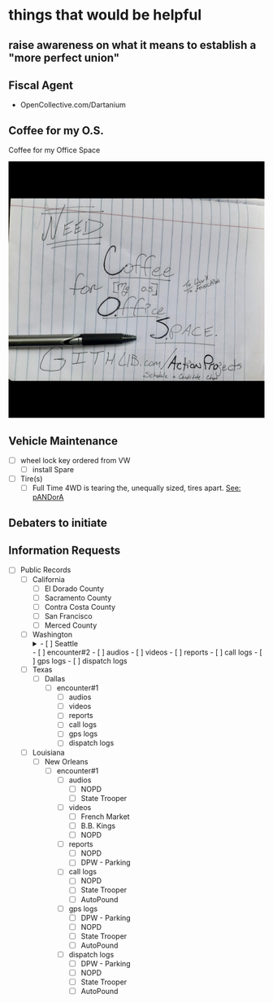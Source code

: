 # things that would be helpful

## raise awareness on what it means to establish a "more perfect union"

## Fiscal Agent

- OpenCollective.com/Dartanium

## Coffee for my O.S.

Coffee for my Office Space

![RU-runninagudbrwsr](https://github.com/ActionProjects/Actions/blob/main/actions/pages/arts-n-campn/ezgif-7-e8ba05d97c43.png)

<!--HASH encrypted original -->

## Vehicle Maintenance

- [ ] wheel lock key ordered from VW
  - [ ] install Spare
- [ ] Tire(s)
  - [ ] Full Time 4WD is tearing the, unequally sized, tires apart.
[See: pANDorA](htttps://OpenCollective.com/Dartanium)

## Debaters to initiate

## Information Requests

- [ ] Public Records
  - [ ] California
    - [ ] El Dorado County
    - [ ] Sacramento County
    - [ ] Contra Costa County
    - [ ] San Francisco
    - [ ] Merced County
  - [ ] Washington
    <details><summary>- [ ] Seattle</summary><!-- goingto lose markdown checklists( & indents?)-->
      - [ ] encounter#1<br>
        - [ ] audios<br>
        - [ ] videos<br>
        - [ ] reports<br>
        - [ ] call logs<br>
        - [ ] gps logs<br>
        - [ ] dispatch logs</details>
      - [ ] encounter#2
        - [ ] audios
        - [ ] videos
        - [ ] reports
        - [ ] call logs
        - [ ] gps logs
        - [ ] dispatch logs
  - [ ] Texas
    - [ ] Dallas
      - [ ] encounter#1
        - [ ] audios
        - [ ] videos
        - [ ] reports
        - [ ] call logs
        - [ ] gps logs
        - [ ] dispatch logs
  - [ ] Louisiana
    - [ ] New Orleans
      - [ ] encounter#1
        - [ ] audios
          - [ ] NOPD
          - [ ] State Trooper
        - [ ] videos
          - [ ] French Market
          - [ ] B.B. Kings
          - [ ] NOPD
        - [ ] reports
          - [ ] NOPD
          - [ ] DPW - Parking
        - [ ] call logs
          - [ ] NOPD
          - [ ] State Trooper
          - [ ] AutoPound
        - [ ] gps logs
          - [ ] DPW - Parking
          - [ ] NOPD
          - [ ] State Trooper
          - [ ] AutoPound
        - [ ] dispatch logs
          - [ ] DPW - Parking
          - [ ] NOPD
          - [ ] State Trooper
          - [ ] AutoPound
